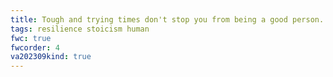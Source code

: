 ```yaml
---
title: Tough and trying times don't stop you from being a good person. 
tags: resilience stoicism human
fwc: true
fwcorder: 4
va202309kind: true
---
```

